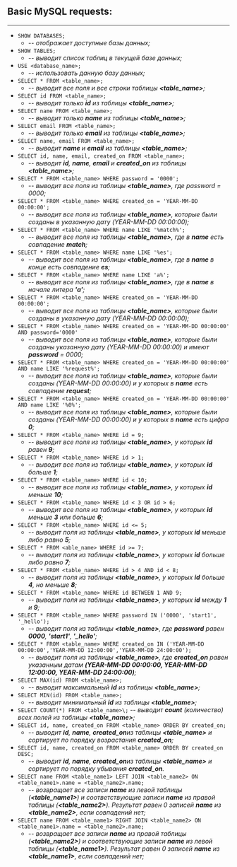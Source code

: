 ## Basic MySQL requests:
___
 - `SHOW DATABASES;`
    - -- *отображает доступные базы данных;* 
 - `SHOW TABLES;`
    - -- *выводит список таблиц в текущей базе данных;*
 - `USE <database_name>;`
    - -- *использовать данную базу данных;*
 - `SELECT * FROM <table_name>;`
    - -- *выводит все поля и все строки таблицы **<table_name>**;*
 - `SELECT id FROM <table_name>;`
    - -- *выводит только **id** из таблицы **<table_name>**;*
 - `SELECT name FROM <table_name>;`
    - -- *выводит только **name** из таблицы **<table_name>**;*
 - `SELECT email FROM <table_name>;`
    - -- *выводит только **email** из таблицы **<table_name>**;*
 - `SELECT name, email FROM <table_name>;`
    - -- *выводит **name** и **email** из таблицы **<table_name>**;*
 - `SELECT id, name, email, created_on FROM <table_name>;`
    - -- *выводит **id**, **name**, **email** и **created_on** из таблицы **<table_name>**;*
 - `SELECT * FROM <table_name> WHERE password = '0000';`
    - -- *выводит все поля из таблицы **<table_name>**, где password = 0000;*
 - `SELECT * FROM <table_name> WHERE created_on = 'YEAR-MM-DD 00:00:00';`
    - -- *выводит все поля из таблицы **<table_name>**, которые были созданы в указанную дату (YEAR-MM-DD 00:00:00);*
 - `SELECT * FROM <table_name> WHERE name LIKE '%match%';`
    - -- *выводит все поля из таблицы **<table_name>**, где в **name** есть совпадение **match**;*
 - `SELECT * FROM <table_name> WHERE name LIKE '%es';`
    - -- *выводит все поля из таблицы **<table_name>**, где в **name** в конце есть совпадение **es**;*
 - `SELECT * FROM <table_name> WHERE name LIKE 'a%';`
    - -- *выводит все поля из таблицы **<table_name>**, где в **name** в начале литера **'а'**;*
 - `SELECT * FROM <table_name> WHERE created_on = 'YEAR-MM-DD 00:00:00';`
    - -- *выводит все поля из таблицы **<table_name>**, которые были созданы в указанную дату (YEAR-MM-DD 00:00:00);*
 - `SELECT * FROM <table_name> WHERE created_on = 'YEAR-MM-DD 00:00:00' AND password='0000'`
    - -- *выводит все поля из таблицы **<table_name>**, которые были созданы указанную дату (YEAR-MM-DD 00:00:00) и имеют **password** = 0000;*
 - `SELECT * FROM <table_name> WHERE created_on = 'YEAR-MM-DD 00:00:00' AND name LIKE '%request%';`
    - -- *выводит все поля из таблицы **<table_name>**, которые были созданы (YEAR-MM-DD 00:00:00) и у которых в **name** есть совпадение **request**;*
 - `SELECT * FROM <table_name> WHERE created_on = 'YEAR-MM-DD 00:00:00' AND name LIKE '%0%';`
    - -- *выводит все поля из таблицы **<table_name>**, которые были созданы (YEAR-MM-DD 00:00:00) и у которых в **name** есть цифра **0**;*
 - `SELECT * FROM <table_name> WHERE id = 9;`
    - -- *выводит все поля из таблицы **<table_name>**, у которых **id** равен **9**;*
 - `SELECT * FROM <table_name> WHERE id > 1;`
    - -- *выводит все поля из таблицы **<table_name>**, у которых **id** больше **1**;*
 - `SELECT * FROM <table_name> WHERE id < 10;`
    - -- *выводит все поля из таблицы **<table_name>**, у которых **id** меньше **10**;*
 - `SELECT * FROM <table_name> WHERE id < 3 OR id > 6;`
    - -- *выводит все поля из таблицы **<table_name>**, у которых **id** меньше **3** или больше **6**;*
 - `SELECT * FROM <table_name> WHERE id <= 5;`
    - -- *выводит поля из таблицы **<table_name>**, у которых **id** меньше либо равно **5**;*
 - `SELECT * FROM <able_name> WHERE id >= 7;`
    - -- *выводит поля из таблицы **<table_name>**, у которых **id** больше либо равно **7**;*
- `SELECT * FROM <table_name> WHERE id > 4 AND id < 8;`
    - -- *выводит поля из таблицы **<table_name>**, у которых **id** больше **4**, но меньше **8**;*
- `SELECT * FROM <table_name> WHERE id BETWEEN 1 AND 9;`
    - -- *выводит поля из таблицы **<table_name>**, у которых **id** между **1** и **9**;*
- `SELECT * FROM <table_name> WHERE password IN ('0000', 'start1', '_hello');`
    - -- *выводит поля из таблицы **<table_name>**, где **password** равен **0000**, **'start1'**, **'_hello'**;*
- `SELECT * FROM <table_name> WHERE created_on IN ('YEAR-MM-DD 00:00:00','YEAR-MM-DD 12:00:00','YEAR-MM-DD 24:00:00');`
    - -- *выводит поля из таблицы **<table_name>**, где **created_on** равен указанным датам **(YEAR-MM-DD 00:00:00, YEAR-MM-DD 12:00:00, YEAR-MM-DD 24:00:00)**;*
- `SELECT MAX(id) FROM <table_name>;`
    - -- *выводит максимальный **id** из таблицы **<table_name>**;* 
- `SELECT MIN(id) FROM <table_name>;`
    - -- *выводит минимальный **id** из таблицы **<table_name>**;* 
- `SELECT COUNT(*) FROM <table_name>\;` -- *выводит **count** (количество) всех полей из таблицы **<table_name>**;*
- `SELECT id, name, created_on FROM <table_name> ORDER BY created_on;`
    - -- *выводит **id**, **name**, **created_on**из таблицы **<table_name>** и сортирует по порядку возрастания **created_on**;*
- `SELECT id, name, created_on FROM <table_name> ORDER BY created_on DESC;`
    - -- *выводит **id**, **name**, **created_on**из таблицы **<table_name>** и сортирует по порядку убывания **created_on**.*
- `SELECT name FROM <table_name1> LEFT JOIN <table_name2> ON <table_name1>.name = <table_name2>.name;`
    - -- *возвращает все записи **name** из левой таблицы (**<table_name1>**) и соответствующие записи **name** из правой таблицы (**<table_name2>**). Результат равен 0 записей **name** из **<table_name2>**, если совпадений нет;*
- `SELECT name FROM <table_name1> RIGHT JOIN <table_name2> ON <table_name1>.name = <table_name2>.name;`
    - -- *возвращает все записи **name** из правой таблицы (**<table_name2>**) и соответствующие записи **name** из левой таблицы (**<table_name1>**). Результат равен 0 записей **name** из **<table_name1>**, если совпадений нет;*